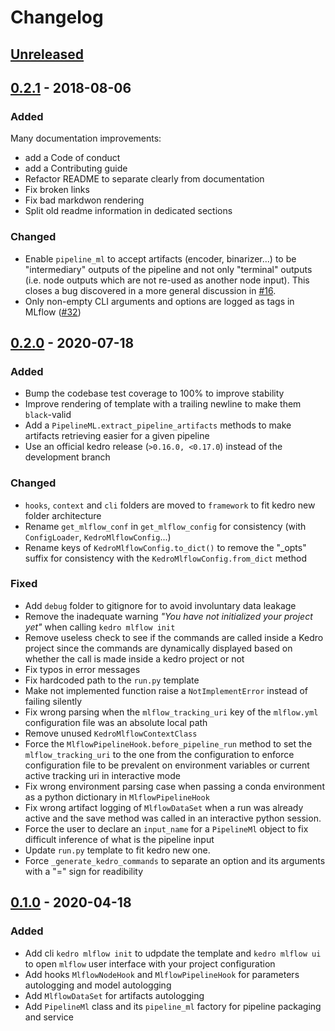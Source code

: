 # Changelog

## [Unreleased]

## [0.2.1] - 2018-08-06

### Added
Many documentation improvements:
  - add a Code of conduct
  - add a Contributing guide
  - Refactor README to separate clearly from documentation
  - Fix broken links
  - Fix bad markdwon rendering
  - Split old readme information in dedicated sections

### Changed

- Enable ``pipeline_ml`` to accept artifacts (encoder, binarizer...) to be "intermediary" outputs of the pipeline and not only "terminal" outputs (i.e. node outputs which are not re-used as another node input). This closes a bug discovered in a more general discussion in [#16](https://github.com/Galileo-Galilei/kedro-mlflow/issues/16).
- Only non-empty CLI arguments and options are logged as tags in MLflow ([#32](https://github.com/Galileo-Galilei/kedro-mlflow/issues/16))

## [0.2.0] - 2020-07-18

### Added

- Bump the codebase test coverage to 100% to improve stability
- Improve rendering of template with a trailing newline to make them  ```black```-valid
- Add a ``PipelineML.extract_pipeline_artifacts`` methods to make artifacts retrieving easier for a given pipeline
- Use an official kedro release (``>0.16.0, <0.17.0``) instead of the development branch

### Changed

- ``hooks``, ``context`` and ``cli`` folders are moved to ``framework`` to fit kedro new folder architecture
- Rename ``get_mlflow_conf`` in ``get_mlflow_config`` for consistency (with ``ConfigLoader``, ``KedroMlflowConfig``...)
- Rename keys of ``KedroMlflowConfig.to_dict()`` to remove the "_opts" suffix for consistency with the ``KedroMlflowConfig.from_dict`` method

### Fixed

- Add ```debug``` folder to gitignore for to avoid involuntary data leakage
- Remove the inadequate warning *"You have not initialized your project yet"* when calling ```kedro mlflow init```
- Remove useless check to see if the commands are called inside a Kedro project since the commands are dynamically displayed based on whether the call is made inside a kedro project or not
- Fix typos in error messages
- Fix hardcoded path to the ``run.py`` template
- Make not implemented function raise a ``NotImplementError`` instead of failing silently
- Fix wrong parsing when the ``mlflow_tracking_uri`` key of the ``mlflow.yml`` configuration file was an absolute local path
- Remove unused ``KedroMlflowContextClass``
- Force the ``MlflowPipelineHook.before_pipeline_run`` method to set the ``mlflow_tracking_uri`` to the one from the configuration to enforce configuration file to be prevalent on environment variables or current active tracking uri in interactive mode
- Fix wrong environment parsing case when passing a conda environment as a python dictionary in ``MlflowPipelineHook``
- Fix wrong artifact logging of ``MlflowDataSet`` when a run was already active and the save method was called in an interactive python session.
- Force the user to declare an ``input_name`` for a ``PipelineMl`` object to fix difficult inference of what is the pipeline input
- Update ``run.py`` template to fit kedro new one.
- Force ``_generate_kedro_commands`` to separate an option and its arguments with a "=" sign for readibility

## [0.1.0] - 2020-04-18

### Added

- Add cli ``kedro mlflow init`` to udpdate the template and ``kedro mlflow ui`` to open ``mlflow`` user interface with your project configuration
- Add hooks ``MlflowNodeHook`` and ``MlflowPipelineHook`` for parameters autologging and model autologging
- Add ``MlflowDataSet`` for artifacts autologging
- Add ``PipelineMl`` class and its ``pipeline_ml`` factory for pipeline packaging and service

[unreleased]: https://github.com/Galileo-Galilei/kedro-mlflow/compare/0.2.1...HEAD
[0.2.1]: https://github.com/Galileo-Galilei/kedro-mlflow/compare/0.2.0...0.2.1
[0.2.0]: https://github.com/Galileo-Galilei/kedro-mlflow/compare/0.1.0...0.2.0
[0.1.0]: https://github.com/Galileo-Galilei/kedro-mlflow/releases/tag/0.1.0
